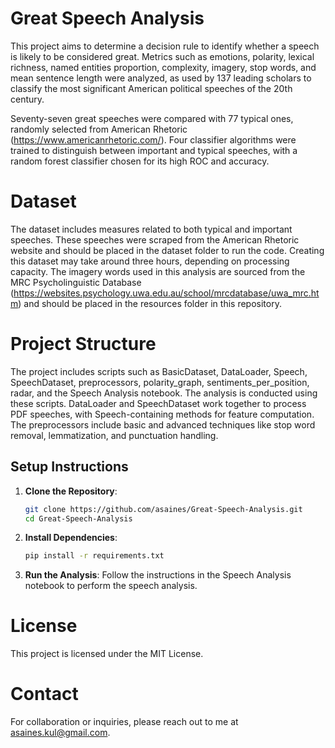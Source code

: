 # Great Speech Analysis

This project aims to determine a decision rule to identify whether a speech is likely to be considered great. Metrics such as emotions, polarity, lexical richness, named entities proportion, complexity, imagery, stop words, and mean sentence length were analyzed, as used by 137 leading scholars to classify the most significant American political speeches of the 20th century.

Seventy-seven great speeches were compared with 77 typical ones, randomly selected from American Rhetoric (https://www.americanrhetoric.com/). Four classifier algorithms were trained to distinguish between important and typical speeches, with a random forest classifier chosen for its high ROC and accuracy.

# Dataset

The dataset includes measures related to both typical and important speeches. These speeches were scraped from the American Rhetoric website and should be placed in the dataset folder to run the code. Creating this dataset may take around three hours, depending on processing capacity. The imagery words used in this analysis are sourced from the MRC Psycholinguistic Database (https://websites.psychology.uwa.edu.au/school/mrcdatabase/uwa_mrc.htm) and should be placed in the resources folder in this repository.

# Project Structure

The project includes scripts such as BasicDataset, DataLoader, Speech, SpeechDataset, preprocessors, polarity_graph, sentiments_per_position, radar, and the Speech Analysis notebook. The analysis is conducted using these scripts. DataLoader and SpeechDataset work together to process PDF speeches, with Speech-containing methods for feature computation. The preprocessors include basic and advanced techniques like stop word removal, lemmatization, and punctuation handling.

## Setup Instructions
1. **Clone the Repository**:
   ```bash
   git clone https://github.com/asaines/Great-Speech-Analysis.git
   cd Great-Speech-Analysis

2. **Install Dependencies**:
   ```bash
   pip install -r requirements.txt

3. **Run the Analysis**:
   Follow the instructions in the Speech Analysis notebook to perform the speech analysis.


# License
This project is licensed under the MIT License.

# Contact
For collaboration or inquiries, please reach out to me at asaines.kul@gmail.com.
